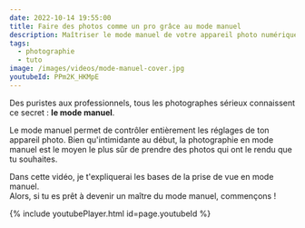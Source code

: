 ```yaml
---
date: 2022-10-14 19:55:00
title: Faire des photos comme un pro grâce au mode manuel
description: Maîtriser le mode manuel de votre appareil photo numérique
tags:
  - photographie
  - tuto
image: /images/videos/mode-manuel-cover.jpg
youtubeId: PPm2K_HKMpE
---
```

Des puristes aux professionnels, tous les photographes sérieux connaissent ce secret : **le mode manuel**.

Le mode manuel permet de contrôler entièrement les réglages de ton appareil photo. Bien qu'intimidante au début, la photographie en mode manuel est le moyen le plus sûr de prendre des photos qui ont le rendu que tu souhaites.

Dans cette vidéo, je t'expliquerai les bases de la prise de vue en mode manuel.<br>Alors, si tu es prêt à devenir un maître du mode manuel, commençons \!

{% include youtubePlayer.html id=page.youtubeId %}